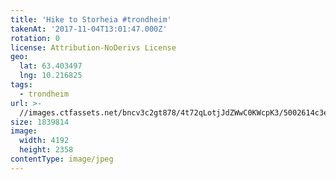 ```yaml
---
title: 'Hike to Storheia #trondheim'
takenAt: '2017-11-04T13:01:47.000Z'
rotation: 0
license: Attribution-NoDerivs License
geo:
  lat: 63.403497
  lng: 10.216825
tags:
  - trondheim
url: >-
  //images.ctfassets.net/bncv3c2gt878/4t72qLotjJdZWwC0KWcpK3/5002614c3e42b54e8e18c058fb5b6468/hike-to-storheia-trondheim_37457725134_o
size: 1839814
image:
  width: 4192
  height: 2358
contentType: image/jpeg
---
```


